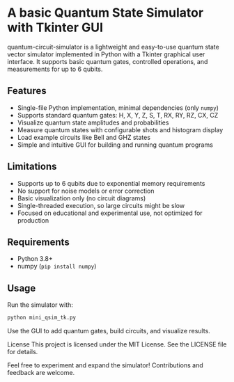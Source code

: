 # A basic Quantum State Simulator with Tkinter GUI

quantum-circuit-simulator is a lightweight and easy-to-use quantum state vector simulator implemented in Python with a Tkinter graphical user interface. It supports basic quantum gates, controlled operations, and measurements for up to 6 qubits.

## Features

- Single-file Python implementation, minimal dependencies (only `numpy`)
- Supports standard quantum gates: H, X, Y, Z, S, T, RX, RY, RZ, CX, CZ
- Visualize quantum state amplitudes and probabilities
- Measure quantum states with configurable shots and histogram display
- Load example circuits like Bell and GHZ states
- Simple and intuitive GUI for building and running quantum programs

## Limitations

- Supports up to 6 qubits due to exponential memory requirements
- No support for noise models or error correction
- Basic visualization only (no circuit diagrams)
- Single-threaded execution, so large circuits might be slow
- Focused on educational and experimental use, not optimized for production
  
## Requirements

- Python 3.8+
- numpy (`pip install numpy`)

## Usage

Run the simulator with:

```bash
python mini_qsim_tk.py
```

Use the GUI to add quantum gates, build circuits, and visualize results.

License
This project is licensed under the MIT License. See the LICENSE file for details.

Feel free to experiment and expand the simulator! Contributions and feedback are welcome.
